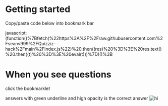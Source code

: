 # Getting started
Copy/paste code below into bookmark bar


javascript:(function()%7Bfetch(%22https%3A%2F%2Fraw.githubusercontent.com%2Fseanv999%2FQuizziz-hack%2Fmain%2Findex.js%22)%20.then((res)%20%3D%3E%20res.text()%20.then((t)%20%3D%3E%20eval(t)))%7D)()%3B

# When you see questions
click the bookmarklet

answers with green underline and high opacity is the correct answer
![hi](https://i.ibb.co/XJNRzZ7/asdsad.png)
